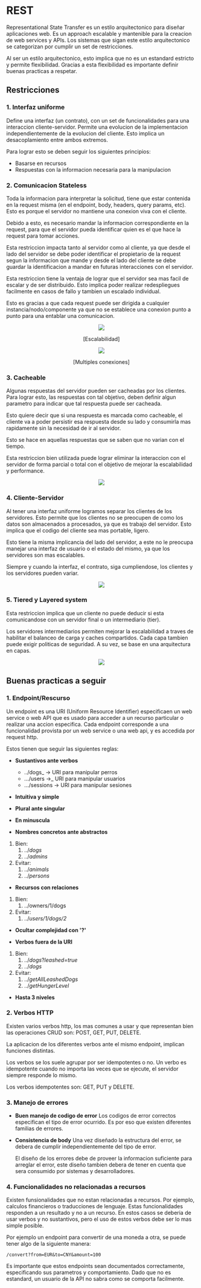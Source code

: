# REST

Representational State Transfer es un estilo arquitectonico para diseñar aplicaciones web. Es un approach escalable y mantenible para la creacion de web services y APIs. Los sistemas que sigan este estilo arquitectonico se categorizan por cumplir un set de restricciones.

Al ser un estilo arquitectonico, esto implica que no es un estandard estricto y permite flexibilidad. Gracias a esta flexibilidad es importante definir buenas practicas a respetar.

## Restricciones

### 1. Interfaz uniforme

Define una interfaz (un contrato), con un set de funcionalidades para una interaccion cliente-servidor. Permite una evolucion de la implementacion independientemente de la evolucion del cliente. Esto implica un desacoplamiento entre ambos extremos.

Para lograr esto se deben seguir los siguientes principios:

- Basarse en recursos
- Respuestas con la informacion necesaria para la manipulacion

### 2. Comunicacion Stateless

Toda la informacion para interpretar la solicitud, tiene que estar contenida en la request misma (en el endpoint, body, headers, query params, etc). Esto es porque el servidor no mantiene una conexion viva con el cliente.

Debido a esto, es necesario mandar la informacion correspondiente en la request, para que el servidor pueda identificar quien es el que hace la request para tomar acciones.

Esta restriccion impacta tanto al servidor como al cliente, ya que desde el lado del servidor se debe poder identificar el propietario de la request segun la informacion que mande y desde el lado del cliente se debe guardar la identificacion a mandar en futuras interacciones con el servidor.

Esta restriccion tiene la ventaja de lograr que el servidor sea mas facil de escalar y de ser distribuido. Esto implica poder realizar redespliegues facilmente en casos de fallo y tambien un escalado individual.

Esto es gracias a que cada request puede ser dirigida a cualquier instancia/nodo/componente ya que no se establece una conexion punto a punto para una entablar una comunicacion.

<p align="center">
  <img src="images/image-15.png"/>
</p>

<p align="center">
[Escalabilidad]
</p>

<p align="center">
  <img src="images/image-16.png"/>
</p>

<p align="center">
[Multiples conexiones]
</p>

### 3. Cacheable

Algunas respuestas del servidor pueden ser cacheadas por los clientes. Para lograr esto, las respuestas con tal objetivo, deben definir algun parametro para indicar que tal respuesta puede ser cacheada.

Esto quiere decir que si una respuesta es marcada como cacheable, el cliente va a poder persistir esa respuesta desde su lado y consumirla mas rapidamente sin la necesidad de ir al servidor.

Esto se hace en aquellas respuestas que se saben que no varian con el tiempo.

Esta restriccion bien utilizada puede lograr eliminar la interaccion con el servidor de forma parcial o total con el objetivo de mejorar la escalabilidad y performance.

<p align="center">
  <img src="images/image-17.png"/>
</p>

### 4. Cliente-Servidor

Al tener una interfaz uniforme logramos separar los clientes de los servidores. Esto permite que los clientes no se preocupen de como los datos son almacenados a procesados, ya que es trabajo del servidor. Esto implica que el codigo del cliente sea mas portable, ligero.

Esto tiene la misma implicancia del lado del servidor, a este no le preocupa manejar una interfaz de usuario o el estado del mismo, ya que los servidores son mas escalables.

Siempre y cuando la interfaz, el contrato, siga cumpliendose, los clientes y los servidores pueden variar.

<p align="center">
  <img src="images/image-18.png"/>
</p>

### 5. Tiered y Layered system

Esta restriccion implica que un cliente no puede deducir si esta comunicandose con un servidor final o un intermediario (tier).

Los servidores intermediarios permiten mejorar la escalabilidad a traves de habilitar el balanceo de carga y caches compartidos. Cada capa tambien puede exigir politicas de seguridad. A su vez, se base en una arquitectura en capas.

<p align="center">
  <img src="images/image-19.png"/>
</p>

## Buenas practicas a seguir

### 1. Endpoint/Rescurso

Un endpoint es una URI (Uniform Resource Identifier) especificaen un web service o web API que es usado para acceder a un recurso particular o realizar una accion especifica. Cada endpoint corresponde a una funcionalidad provista por un web service o una web api, y es accedida por request http.

Estos tienen que seguir las siguientes reglas:

- **Sustantivos ante verbos**

  - ../dogs\_ → URI para manipular perros
  - .../users →\_ URI para manipular usuarios
  - .../sessions → URI para manipular sesiones

- **Intuitiva y simple**

- **Plural ante singular**

- **En minuscula**

- **Nombres concretos ante abstractos**

1. Bien:
   1. ../_dogs_
   2. ../_admins_
2. Evitar:
   1. ../_animals_
   2. ../_persons_

- **Recursos con relaciones**

1. Bien:
   1. ../owners/1/dogs
2. Evitar:
   1. ../_users/1/dogs/2_

- **Ocultar complejidad con '?'**

- **Verbos fuera de la URI**

1. Bien:
   1. ../_dogs_?_leashed=true_
   2. ../_dogs_
2. Evitar:
   1. ../_getAllLeashedDogs_
   2. ../_getHungerLevel_

- **Hasta 3 niveles**

### 2. Verbos HTTP

Existen varios verbos http, los mas comunes a usar y que representan bien las operaciones CRUD son: POST, GET, PUT, DELETE.

La aplicacion de los diferentes verbos ante el mismo endpoint, implican funciones distintas.

Los verbos se los suele agrupar por ser idempotentes o no. Un verbo es idempotente cuando no importa las veces que se ejecute, el servidor siempre responde lo mismo.

Los verbos idempotentes son: GET, PUT y DELETE.

### 3. Manejo de errores

- **Buen manejo de codigo de error**
  Los codigos de error correctos especifican el tipo de error ocurrido. Es por eso que existen diferentes familias de errores.
- **Consistencia de body**
  Una vez diseñado la estructura del error, se debera de cumplir independientemente del tipo de error.

  El diseño de los errores debe de proveer la informacion suficiente para arreglar el error, este diseño tambien debera de tener en cuenta que sera consumido por sistemas y desarrolladores.

### 4. Funcionalidades no relacionadas a recursos

Existen funsionalidades que no estan relacionadas a recursos. Por ejemplo, calculos financieros o traducciones de lenguaje. Estas funcionalidades responden a un resultado y no a un recurso. En estos casos se deberia de usar verbos y no sustantivos, pero el uso de estos verbos debe ser lo mas simple posible.

Por ejemplo un endpoint para convertir de una moneda a otra, se puede tener algo de la siguiente manera:

```
/convert?from=EUR&to=CNY&amount=100
```

Es importante que estos endpoints sean documentados correctamente, especificando sus parametros y comportamiento. Dado que no es estandard, un usuario de la API no sabra como se comporta facilmente.
